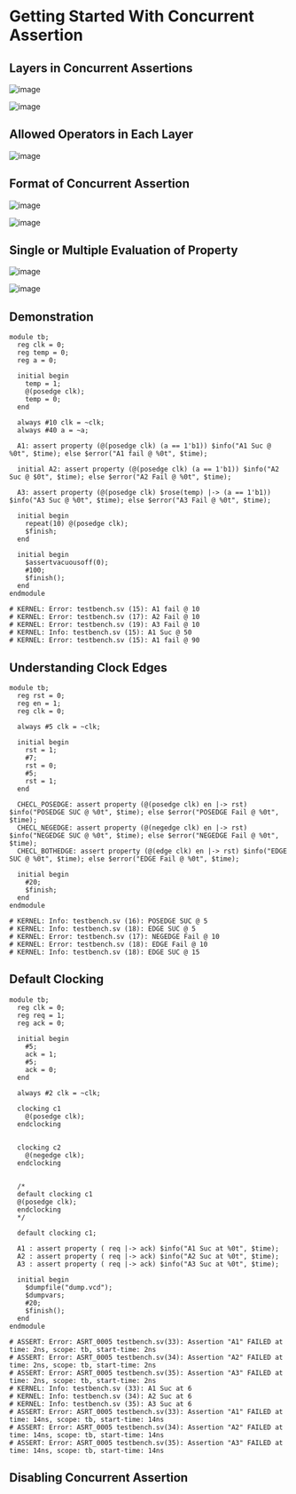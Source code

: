 # Getting Started With Concurrent Assertion

## Layers in Concurrent Assertions
![image](https://github.com/user-attachments/assets/b9df12c8-342b-4d1b-ac97-fa7f0f3b735d)

![image](https://github.com/user-attachments/assets/c3a2a22d-b7dd-44d6-80cb-1e3ce0f65ba2)

## Allowed Operators in Each Layer
![image](https://github.com/user-attachments/assets/c2230055-d5fa-4ab3-9978-ef4b53b0c420)

## Format of Concurrent Assertion
![image](https://github.com/user-attachments/assets/5bc87d03-6fcf-4b61-a062-b8ad78eb8693)

![image](https://github.com/user-attachments/assets/c686aae3-0e8f-42b5-bc31-bfd7e704f298)

## Single or Multiple Evaluation of Property
![image](https://github.com/user-attachments/assets/82342380-4cd8-41f2-ab8a-0edaa9474561)

![image](https://github.com/user-attachments/assets/ad9d25c4-d2de-4a75-bbc4-8e6cba0c24be)

## Demonstration
```
module tb;
  reg clk = 0;
  reg temp = 0;
  reg a = 0;
  
  initial begin
    temp = 1;
    @(posedge clk);
    temp = 0;
  end
  
  always #10 clk = ~clk;
  always #40 a = ~a;
  
  A1: assert property (@(posedge clk) (a == 1'b1)) $info("A1 Suc @ %0t", $time); else $error("A1 fail @ %0t", $time);
    
  initial A2: assert property (@(posedge clk) (a == 1'b1)) $info("A2 Suc @ $0t", $time); else $error("A2 Fail @ %0t", $time);
      
  A3: assert property (@(posedge clk) $rose(temp) |-> (a == 1'b1)) $info("A3 Suc @ %0t", $time); else $error("A3 Fail @ %0t", $time);
    
  initial begin
    repeat(10) @(posedge clk);
    $finish;
  end
    
  initial begin
    $assertvacuousoff(0);
    #100;
    $finish();
  end
endmodule

# KERNEL: Error: testbench.sv (15): A1 fail @ 10
# KERNEL: Error: testbench.sv (17): A2 Fail @ 10
# KERNEL: Error: testbench.sv (19): A3 Fail @ 10
# KERNEL: Info: testbench.sv (15): A1 Suc @ 50
# KERNEL: Error: testbench.sv (15): A1 fail @ 90
```

## Understanding Clock Edges
```
module tb;
  reg rst = 0;
  reg en = 1;
  reg clk = 0;
  
  always #5 clk = ~clk;
  
  initial begin
    rst = 1;
    #7;
    rst = 0;
    #5;
    rst = 1;
  end
  
  CHECL_POSEDGE: assert property (@(posedge clk) en |-> rst) $info("POSEDGE SUC @ %0t", $time); else $error("POSEDGE Fail @ %0t", $time);
  CHECL_NEGEDGE: assert property (@(negedge clk) en |-> rst) $info("NEGEDGE SUC @ %0t", $time); else $error("NEGEDGE Fail @ %0t", $time);
  CHECL_BOTHEDGE: assert property (@(edge clk) en |-> rst) $info("EDGE SUC @ %0t", $time); else $error("EDGE Fail @ %0t", $time);
    
  initial begin
    #20;
    $finish;
  end
endmodule

# KERNEL: Info: testbench.sv (16): POSEDGE SUC @ 5
# KERNEL: Info: testbench.sv (18): EDGE SUC @ 5
# KERNEL: Error: testbench.sv (17): NEGEDGE Fail @ 10
# KERNEL: Error: testbench.sv (18): EDGE Fail @ 10
# KERNEL: Info: testbench.sv (18): EDGE SUC @ 15
```

## Default Clocking
```
module tb;
  reg clk = 0;
  reg req = 1;
  reg ack = 0;

  initial begin
    #5;
    ack = 1;
    #5;
    ack = 0;
  end

  always #2 clk = ~clk;

  clocking c1
  	@(posedge clk);
  endclocking


  clocking c2
  	@(negedge clk);
  endclocking


  /*
  default clocking c1
  @(posedge clk);
  endclocking
  */

  default clocking c1;
 
  A1 : assert property ( req |-> ack) $info("A1 Suc at %0t", $time);
  A2 : assert property ( req |-> ack) $info("A2 Suc at %0t", $time);
  A3 : assert property ( req |-> ack) $info("A3 Suc at %0t", $time);

  initial begin
    $dumpfile("dump.vcd");
    $dumpvars;
    #20;
    $finish();
  end
endmodule

# ASSERT: Error: ASRT_0005 testbench.sv(33): Assertion "A1" FAILED at time: 2ns, scope: tb, start-time: 2ns
# ASSERT: Error: ASRT_0005 testbench.sv(34): Assertion "A2" FAILED at time: 2ns, scope: tb, start-time: 2ns
# ASSERT: Error: ASRT_0005 testbench.sv(35): Assertion "A3" FAILED at time: 2ns, scope: tb, start-time: 2ns
# KERNEL: Info: testbench.sv (33): A1 Suc at 6
# KERNEL: Info: testbench.sv (34): A2 Suc at 6
# KERNEL: Info: testbench.sv (35): A3 Suc at 6
# ASSERT: Error: ASRT_0005 testbench.sv(33): Assertion "A1" FAILED at time: 14ns, scope: tb, start-time: 14ns
# ASSERT: Error: ASRT_0005 testbench.sv(34): Assertion "A2" FAILED at time: 14ns, scope: tb, start-time: 14ns
# ASSERT: Error: ASRT_0005 testbench.sv(35): Assertion "A3" FAILED at time: 14ns, scope: tb, start-time: 14ns
```

## Disabling Concurrent Assertion
```

```
